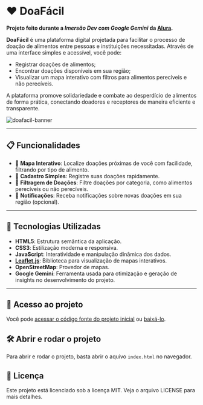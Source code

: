 # ❤️ DoaFácil

**Projeto feito durante a _Imersão Dev com Google Gemini_ da [Alura](https://www.alura.com.br).**

**DoaFácil** é uma plataforma digital projetada para facilitar o processo de doação de alimentos entre pessoas e instituições necessitadas. Através de uma interface simples e acessível, você pode:
- Registrar doações de alimentos;
- Encontrar doações disponíveis em sua região;
- Visualizar um mapa interativo com filtros para alimentos perecíveis e não perecíveis.

A plataforma promove solidariedade e combate ao desperdício de alimentos de forma prática, conectando doadores e receptores de maneira eficiente e transparente.

![doafacil-banner](https://github.com/user-attachments/assets/5ed84558-8228-40c7-b98a-095499d2f0fb)

---

## 📋 Funcionalidades

- 📍 **Mapa Interativo**: Localize doações próximas de você com facilidade, filtrando por tipo de alimento.
- 📝 **Cadastro Simples**: Registre suas doações rapidamente.
- 🔎 **Filtragem de Doações**: Filtre doações por categoria, como alimentos perecíveis ou não perecíveis.
- 🔔 **Notificações**: Receba notificações sobre novas doações em sua região (opcional).

---

## 🚀 Tecnologias Utilizadas

- **HTML5**: Estrutura semântica da aplicação.
- **CSS3**: Estilização moderna e responsiva.
- **JavaScript**: Interatividade e manipulação dinâmica dos dados.
- **[Leaflet.js](https://leafletjs.com/)**: Biblioteca para visualização de mapas interativos.
- **OpenStreetMap**: Provedor de mapas.
- **Google Gemini**: Ferramenta usada para otimização e geração de insights no desenvolvimento do projeto.

---

## 📁 Acesso ao projeto

Você pode [acessar o código fonte do projeto inicial](https://doafacil-aluragemini.vercel.app) ou [baixá-lo](https://github.com/italocaraujo/DoeFacilAluraGoogleGemini/archive/refs/heads/main.zip).

## 🛠️ Abrir e rodar o projeto

Para abrir e rodar o projeto, basta abrir o aquivo `index.html` no navegador.

## 📃 Licença
Este projeto está licenciado sob a licença MIT. Veja o arquivo LICENSE para mais detalhes.

